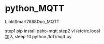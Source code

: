 # python_MQTT
LinktSmart7688Duo_MQTT

step1 pip install paho-mqtt
step2 vi /etc/rc.local  
加入
sleep 10
python /IoT/mqtt.py

 


